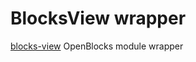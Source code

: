 # BlocksView wrapper
[blocks-view](https://github.com/OpenBlocksTeam/blocks-view) OpenBlocks module wrapper
